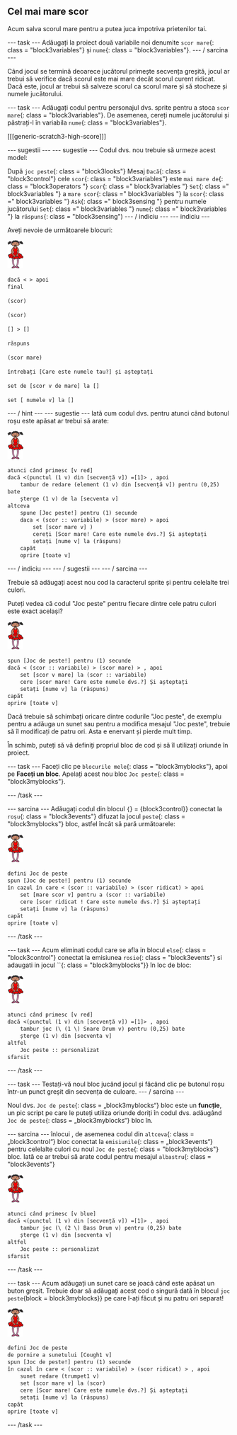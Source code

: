 ## Cel mai mare scor

Acum salva scorul mare pentru a putea juca impotriva prietenilor tai.

\--- task \--- Adăugați la proiect două variabile noi denumite `scor mare`{: class = "block3variables"} și `nume`{: class = "block3variables"}. \--- / sarcina \---

Când jocul se termină deoarece jucătorul primește secvența greșită, jocul ar trebui să verifice dacă scorul este mai mare decât scorul curent ridicat. Dacă este, jocul ar trebui să salveze scorul ca scorul mare și să stocheze și numele jucătorului.

\--- task \--- Adăugați codul pentru personajul dvs. sprite pentru a stoca `scor mare`{: class = "block3variables"}. De asemenea, cereți numele jucătorului și păstrați-l în variabila `nume`{: class = "block3variables"}.

[[[generic-scratch3-high-score]]]

\--- sugestii \--- \--- sugestie \--- Codul dvs. nou trebuie să urmeze acest model:

După `joc peste`{: class = "block3looks"} Mesaj `Dacă`{: class = "block3control"} cele `scor`{: class = "block3variables"} este `mai mare de`{: class = "block3operators "} `scor`{: class =" block3variables "} `Set`{: class =" block3variables "} a `mare scor`{: class =" block3variables "} la `scor`{: class =" block3variables "} `Ask`{: class =" block3sensing "} pentru numele jucătorului `Set`{: class =" block3variables "} `nume`{: class =" block3variables "} la `răspuns`{: class = "block3sensing") \--- / indiciu \--- \--- indiciu \---

Aveți nevoie de următoarele blocuri:

![balerină](images/ballerina.png)

```blocks3
dacă < > apoi
final

(scor)

(scor)

[] > []

răspuns

(scor mare)

întrebați [Care este numele tau?] și așteptați

set de [scor v de mare] la [] 

set [ numele v] la [] 
```

\--- / hint \--- \--- sugestie \--- Iată cum codul dvs. pentru atunci când butonul roșu este apăsat ar trebui să arate:

![balerină](images/ballerina.png)

```blocks3
atunci când primesc [v red]
dacă <(punctul (1 v) din [secvență v]) =[1]> , apoi
    tambur de redare (element (1 v) din [secvență v]) pentru (0,25) bate
    șterge (1 v) de la [secventa v]
altceva
    spune [Joc peste!] pentru (1) secunde
    daca < (scor :: variabile) > (scor mare) > apoi
        set [scor mare v] )
        cereți [Scor mare! Care este numele dvs.?] Și așteptați
        setați [nume v] la (răspuns)
    capăt
    oprire [toate v]

```

\--- / indiciu \--- \--- / sugestii \--- \--- / sarcina \---

Trebuie să adăugați acest nou cod la caracterul sprite și pentru celelalte trei culori.

Puteți vedea că codul "Joc peste" pentru fiecare dintre cele patru culori este exact același?

![balerină](images/ballerina.png)

```blocks3
spun [Joc de peste!] pentru (1) secunde
dacă < (scor :: variabile) > (scor mare) > , apoi
    set [scor v mare] la (scor :: variabile)
    cere [scor mare! Care este numele dvs.?] Și așteptați
    setați [nume v] la (răspuns)
capăt
oprire [toate v]
```

Dacă trebuie să schimbați oricare dintre codurile "Joc peste", de exemplu pentru a adăuga un sunet sau pentru a modifica mesajul "Joc peste", trebuie să îl modificați de patru ori. Asta e enervant și pierde mult timp.

În schimb, puteți să vă definiți propriul bloc de cod și să îl utilizați oriunde în proiect.

\--- task \--- Faceți clic pe `blocurile mele`{: class = "block3myblocks"}, apoi pe **Faceți un bloc**. Apelați acest nou bloc `Joc peste`{: class = "block3myblocks"}.

\--- /task \---

\--- sarcina \--- Adăugați codul din blocul `{`} = {block3control}} conectat la `roșu`{: class = "block3events"} difuzat la jocul `peste`{: class = "block3myblocks"} bloc, astfel încât să pară următoarele:

![balerină](images/ballerina.png)

```blocks3
defini Joc de peste
spun [Joc de peste!] pentru (1) secunde
în cazul în care < (scor :: variabile) > (scor ridicat) > apoi
    set [mare scor v] pentru a (scor :: variabile)
    cere [scor ridicat ! Care este numele dvs.?] Și așteptați
    setați [nume v] la (răspuns)
capăt
oprire [toate v]
```

\--- /task \---

\--- task \--- Acum eliminati codul care se afla in blocul `else`{: class = "block3control"} conectat la emisiunea `rosie`{: class = "block3events"} si adaugati in jocul ``{: class = "block3myblocks"}} în loc de bloc:

![balerină](images/ballerina.png)

```blocks3
atunci când primesc [v red]
dacă <(punctul (1 v) din [secvență v]) =[1]> , apoi
    tambur joc (\ (1 \) Snare Drum v) pentru (0,25) bate
    șterge (1 v) din [secventa v]
altfel
    Joc peste :: personalizat
sfarsit
```

\--- /task \---

\--- task \--- Testați-vă noul bloc jucând jocul și făcând clic pe butonul roșu într-un punct greșit din secvența de culoare. \--- / sarcina \---

Noul dvs. `Joc de peste`{: class = „block3myblocks“} bloc este un **funcție**, un pic script pe care le puteți utiliza oriunde doriți în codul dvs. adăugând `Joc de peste`{: class = „block3myblocks“} bloc în.

\--- sarcina \--- înlocui , de asemenea codul din `altceva`{: class = „block3control“} bloc conectat la `emisiunile`{: class = „block3events“} pentru celelalte culori cu noul `Joc de peste`{: class = "block3myblocks"} bloc. Iată ce ar trebui să arate codul pentru mesajul `albastru`{: class = "block3events"}

![balerină](images/ballerina.png)

```blocks3
atunci când primesc [v blue]
dacă <(punctul (1 v) din [secvență v]) =[1]> , apoi
    tambur joc (\ (2 \) Bass Drum v) pentru (0,25) bate
    șterge (1 v) din [secventa v]
altfel
    Joc peste :: personalizat
sfarsit
```

\--- /task \---

\--- task \--- Acum adăugați un sunet care se joacă când este apăsat un buton greșit. Trebuie doar să adăugați acest cod o singură dată în blocul `joc peste`{block = block3myblocks}} pe care l-ați făcut și nu patru ori separat!

![balerină](images/ballerina.png)

```blocks3
defini Joc de peste
de pornire a sunetului [Cough1 v]
spun [Joc de peste!] pentru (1) secunde
în cazul în care < (scor :: variabile) > (scor ridicat) > , apoi
    sunet redare (trumpet1 v)
    set [scor mare v] la (scor)
    cere [Scor mare! Care este numele dvs.?] Și așteptați
    setați [nume v] la (răspuns)
capăt
oprire [toate v]
```

\--- /task \---